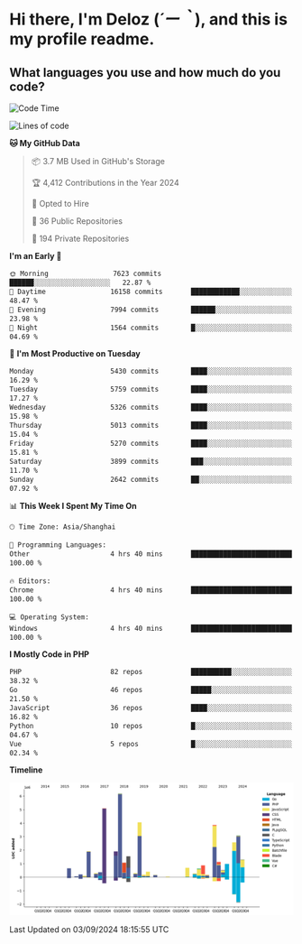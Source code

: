 # **Hi there, I'm Deloz (*´ー｀*), and this is my profile readme.**

## **What languages you use and how much do you code?**

<!--START_SECTION:waka-->
![Code Time](http://img.shields.io/badge/Code%20Time-4%2C585%20hrs%2028%20mins-blue)

![Lines of code](https://img.shields.io/badge/From%20Hello%20World%20I%27ve%20Written-40.5%20million%20lines%20of%20code-blue)

**🐱 My GitHub Data** 

> 📦 3.7 MB Used in GitHub's Storage 
 > 
> 🏆 4,412 Contributions in the Year 2024
 > 
> 💼 Opted to Hire
 > 
> 📜 36 Public Repositories 
 > 
> 🔑 194 Private Repositories 
 > 
**I'm an Early 🐤** 

```text
🌞 Morning                7623 commits        ██████░░░░░░░░░░░░░░░░░░░   22.87 % 
🌆 Daytime                16158 commits       ████████████░░░░░░░░░░░░░   48.47 % 
🌃 Evening                7994 commits        ██████░░░░░░░░░░░░░░░░░░░   23.98 % 
🌙 Night                  1564 commits        █░░░░░░░░░░░░░░░░░░░░░░░░   04.69 % 
```
📅 **I'm Most Productive on Tuesday** 

```text
Monday                   5430 commits        ████░░░░░░░░░░░░░░░░░░░░░   16.29 % 
Tuesday                  5759 commits        ████░░░░░░░░░░░░░░░░░░░░░   17.27 % 
Wednesday                5326 commits        ████░░░░░░░░░░░░░░░░░░░░░   15.98 % 
Thursday                 5013 commits        ████░░░░░░░░░░░░░░░░░░░░░   15.04 % 
Friday                   5270 commits        ████░░░░░░░░░░░░░░░░░░░░░   15.81 % 
Saturday                 3899 commits        ███░░░░░░░░░░░░░░░░░░░░░░   11.70 % 
Sunday                   2642 commits        ██░░░░░░░░░░░░░░░░░░░░░░░   07.92 % 
```


📊 **This Week I Spent My Time On** 

```text
🕑︎ Time Zone: Asia/Shanghai

💬 Programming Languages: 
Other                    4 hrs 40 mins       █████████████████████████   100.00 % 

🔥 Editors: 
Chrome                   4 hrs 40 mins       █████████████████████████   100.00 % 

💻 Operating System: 
Windows                  4 hrs 40 mins       █████████████████████████   100.00 % 
```

**I Mostly Code in PHP** 

```text
PHP                      82 repos            ██████████░░░░░░░░░░░░░░░   38.32 % 
Go                       46 repos            █████░░░░░░░░░░░░░░░░░░░░   21.50 % 
JavaScript               36 repos            ████░░░░░░░░░░░░░░░░░░░░░   16.82 % 
Python                   10 repos            █░░░░░░░░░░░░░░░░░░░░░░░░   04.67 % 
Vue                      5 repos             █░░░░░░░░░░░░░░░░░░░░░░░░   02.34 % 
```



**Timeline**

![Lines of Code chart](https://raw.githubusercontent.com/deloz/deloz/main/assets/bar_graph.png)


 Last Updated on 03/09/2024 18:15:55 UTC
<!--END_SECTION:waka-->
